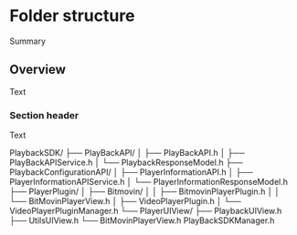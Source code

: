 # Folder structure

<!--@START_MENU_TOKEN@-->Summary<!--@END_MENU_TOKEN@-->

## Overview

<!--@START_MENU_TOKEN@-->Text<!--@END_MENU_TOKEN@-->

### Section header

<!--@START_MENU_TOKEN@-->Text<!--@END_MENU_TOKEN@-->

PlaybackSDK/
├── PlayBackAPI/
│   ├── PlayBackAPI.h
│   ├── PlayBackAPIService.h
│   └── PlaybackResponseModel.h
├── PlaybackConfigurationAPI/
│   ├── PlayerInformationAPI.h
│   ├── PlayerInformationAPIService.h
│   └── PlayerInformationResponseModel.h
├── PlayerPlugin/
│   ├── Bitmovin/
│   │   ├── BitmovinPlayerPlugin.h
│   │   └── BitMovinPlayerView.h
│   ├── VideoPlayerPlugin.h
│   └── VideoPlayerPluginManager.h
└── PlayerUIView/
    ├── PlaybackUIView.h
    ├── UtilsUIView.h
    └── BitMovinPlayerView.h
PlayBackSDKManager.h
